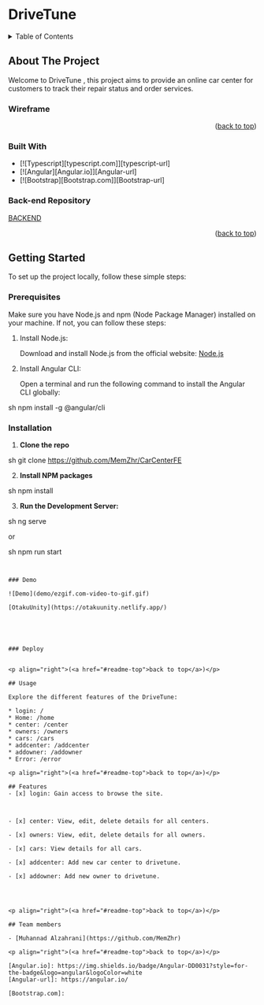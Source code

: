 # DriveTune

<a name="readme-top"></a>
<!-- TABLE OF CONTENTS -->
<details>
  <summary>Table of Contents</summary>
  <ol>
    <li>
      <a href="#about-the-project">About The Project</a>
      <ul>
        <li><a href="#built-with">Wireframe</a></li>
        <li><a href="#built-with">Built With</a></li>
        <li><a href="#back-end-repository">Back-end Repository</a></li>
      </ul>
    </li>
    <li>
      <a href="#getting-started">Getting Started</a>
      <ul>
        <li><a href="#prerequisites">Prerequisites</a></li>
        <li><a href="#installation">Installation</a></li>
        <li><a href="#Demo">Demo</a></li>
      </ul>
    </li>
    <li><a href="#usage">Usage</a></li>
    <li><a href="#features">Features</a></li>
    <li><a href="#team-members">Team members</a></li>
 
  </ol>
</details>


## About The Project

Welcome to DriveTune , this project aims to provide an online car center for customers to track their repair status and order services.
### Wireframe



<p align="right">(<a href="#readme-top">back to top</a>)</p>

### Built With

* [![Typescript][typescript.com]][typescript-url]
* [![Angular][Angular.io]][Angular-url]
* [![Bootstrap][Bootstrap.com]][Bootstrap-url]

### Back-end Repository
[BACKEND](https://github.com/MemZhr/CarCenterBE)

<p align="right">(<a href="#readme-top">back to top</a>)</p>

## Getting Started

To set up the project locally, follow these simple steps:

### Prerequisites

Make sure you have Node.js and npm (Node Package Manager) installed on your machine. If not, you can follow these steps:

1. Install Node.js:

   Download and install Node.js from the official website: [Node.js](https://nodejs.org/)

2. Install Angular CLI:

   Open a terminal and run the following command to install the Angular CLI globally:

   
sh
   npm install -g @angular/cli

### Installation

1. **Clone the repo**
   
sh
   git clone https://github.com/MemZhr/CarCenterFE
   
2. **Install NPM packages**
   
sh
   npm install
   
3. **Run the Development Server:**
   
sh
   ng serve
   
   or
   
sh
   npm run start
   ```


   ### Demo

   ![Demo](demo/ezgif.com-video-to-gif.gif)

   [OtakuUnity](https://otakuunity.netlify.app/)


   


   ### Deploy
   

<p align="right">(<a href="#readme-top">back to top</a>)</p>

## Usage

Explore the different features of the DriveTune:

* login: /
* Home: /home
* center: /center
* owners: /owners
* cars: /cars
* addcenter: /addcenter
* addowner: /addowner
* Error: /error

<p align="right">(<a href="#readme-top">back to top</a>)</p>

## Features
- [x] login: Gain access to browse the site.



- [x] center: View, edit, delete details for all centers.
    
- [x] owners: View, edit, delete details for all owners.

- [x] cars: View details for all cars.
    
- [x] addcenter: Add new car center to drivetune.

- [x] addowner: Add new owner to drivetune.




<p align="right">(<a href="#readme-top">back to top</a>)</p>

## Team members

- [Muhannad Alzahrani](https://github.com/MemZhr)

<p align="right">(<a href="#readme-top">back to top</a>)</p>

[Angular.io]: https://img.shields.io/badge/Angular-DD0031?style=for-the-badge&logo=angular&logoColor=white
[Angular-url]: https://angular.io/

[Bootstrap.com]:
